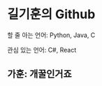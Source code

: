 # 길기훈의 Github

할 줄 아는 언어: Python, Java, C   
   
관심 있는 언어: C#, React   

## 가훈: 개꿀인거죠
<!--

# 으아\~ 들이대\~으아\~ 들이대\~으아\~ 들이대\~으아\~ 들이대\~으아\~ 들이대\~으아\~ 들이대\~으아\~ 들이대\~으아\~ 들이대\~으아\~ 들이대\~으아\~ 들이대\~으아\~ 들이대\~으아\~ 들이대\~으아\~ 들이대\~으아\~ 들이대\~으아\~ 들이대\~으아\~ 들이대\~으아\~ 들이대\~으아\~ 들이대\~으아\~ 들이대\~으아\~ 들이대\~으아\~ 들이대\~으아\~ 들이대\~으아\~ 들이대\~으아\~ 들이대\~으아\~ 들이대\~으아\~ 들이대\~으아\~ 들이대\~으아\~ 들이대\~으아\~ 들이대\~으아\~ 들이대\~으아\~ 들이대\~으아\~ 들이대\~으아\~ 들이대\~으아\~ 들이대\~으아\~ 들이대\~으아\~ 들이대\~으아\~ 들이대\~으아\~ 들이대\~으아\~ 들이대\~으아\~ 들이대\~으아\~ 들이대\~으아\~ 들이대\~으아\~ 들이대\~으아\~ 들이대\~으아\~ 들이대\~으아\~ 들이대\~으아\~ 들이대\~으아\~ 들이대\~으아\~ 들이대\~으아\~ 들이대\~으아\~ 들이대\~으아\~ 들이대\~으아\~ 들이대\~으아\~ 들이대\~으아\~ 들이대\~으아\~ 들이대\~으아\~ 들이대\~으아\~ 들이대\~으아\~ 들이대\~으아\~ 들이대\~으아\~ 들이대\~으아\~ 들이대\~으아\~ 들이대\~으아\~ 들이대\~으아\~ 들이대\~으아\~ 들이대\~으아\~ 들이대\~으아\~ 들이대\~으아\~ 들이대\~으아\~ 들이대\~으아\~ 들이대\~으아\~ 들이대\~으아\~ 들이대\~으아\~ 들이대\~으아\~ 들이대\~으아\~ 들이대\~으아\~ 들이대\~으아\~ 들이대\~으아\~ 들이대\~으아\~ 들이대\~으아\~ 들이대\~으아\~ 들이대\~으아\~ 들이대\~으아\~ 들이대\~으아\~ 들이대\~으아\~ 들이대\~으아\~ 들이대\~으아\~ 들이대\~으아\~ 들이대\~으아\~ 들이대\~으아\~ 들이대\~으아\~ 들이대\~으아\~ 들이대\~으아\~ 들이대\~으아\~ 들이대\~으아\~ 들이대\~으아\~ 들이대\~으아\~ 들이대\~으아\~ 들이대\~으아\~ 들이대\~으아\~ 들이대\~으아\~ 들이대\~으아\~ 들이대\~으아\~ 들이대\~으아\~ 들이대\~으아\~ 들이대\~으아\~ 들이대\~으아\~ 들이대\~으아\~ 들이대\~으아\~ 들이대\~으아\~ 들이대\~으아\~ 들이대\~으아\~ 들이대\~으아\~ 들이대\~으아\~ 들이대\~으아\~ 들이대\~으아\~ 들이대\~으아\~ 들이대\~으아\~ 들이대\~으아\~ 들이대\~으아\~ 들이대\~으아\~ 들이대\~으아\~ 들이대\~으아\~ 들이대\~으아\~ 들이대\~으아\~ 들이대\~으아\~ 들이대\~으아\~ 들이대\~으아\~ 들이대\~으아\~ 들이대\~으아\~ 들이대\~으아\~ 들이대\~으아\~ 들이대\~으아\~ 들이대\~으아\~ 들이대\~으아\~ 들이대\~으아\~ 들이대\~으아\~ 들이대\~으아\~ 들이대\~으아\~ 들이대\~으아\~ 들이대\~으아\~ 들이대\~으아\~ 들이대\~으아\~ 들이대\~으아\~ 들이대\~으아\~ 들이대\~으아\~ 들이대\~으아\~ 들이대\~으아\~ 들이대\~으아\~ 들이대\~으아\~ 들이대\~으아\~ 들이대\~으아\~ 들이대\~으아\~ 들이대\~으아\~ 들이대\~으아\~ 들이대\~으아\~ 들이대\~으아\~ 들이대\~으아\~ 들이대\~으아\~ 들이대\~으아\~ 들이대\~으아\~ 들이대\~으아\~ 들이대\~으아\~ 들이대\~으아\~ 들이대\~으아\~ 들이대\~으아\~ 들이대\~으아\~ 들이대\~으아\~ 들이대\~으아\~ 들이대\~으아\~ 들이대\~으아\~ 들이대\~으아\~ 들이대\~으아\~ 들이대\~으아\~ 들이대\~으아\~ 들이대\~으아\~ 들이대\~으아\~ 들이대\~으아\~ 들이대\~으아\~ 들이대\~으아\~ 들이대\~으아\~ 들이대\~으아\~ 들이대\~으아\~ 들이대\~으아\~ 들이대\~으아\~ 들이대\~으아\~ 들이대\~으아\~ 들이대\~으아\~ 들이대\~으아\~ 들이대\~으아\~ 들이대\~으아\~ 들이대\~으아\~ 들이대\~으아\~ 들이대\~으아\~ 들이대\~으아\~ 들이대\~으아\~ 들이대\~으아\~ 들이대\~으아\~ 들이대\~으아\~ 들이대\~으아\~ 들이대\~으아\~ 들이대\~으아\~ 들이대\~으아\~ 들이대\~으아\~ 들이대\~으아\~ 들이대\~으아\~ 들이대\~으아\~ 들이대\~으아\~ 들이대\~으아\~ 들이대\~으아\~ 들이대\~으아\~ 들이대\~으아\~ 들이대\~으아\~ 들이대\~으아\~ 들이대\~으아\~ 들이대\~으아\~ 들이대\~으아\~ 들이대\~으아\~ 들이대\~으아\~ 들이대\~으아\~ 들이대\~으아\~ 들이대\~으아\~ 들이대\~으아\~ 들이대\~으아\~ 들이대\~으아\~ 들이대\~으아\~ 들이대\~으아\~ 들이대\~으아\~ 들이대\~으아\~ 들이대\~으아\~ 들이대\~으아\~ 들이대\~으아\~ 들이대\~으아\~ 들이대\~으아\~ 들이대\~으아\~ 들이대\~으아\~ 들이대\~으아\~ 들이대\~으아\~ 들이대\~으아\~ 들이대\~으아\~ 들이대\~으아\~ 들이대\~으아\~ 들이대\~으아\~ 들이대\~으아\~ 들이대\~으아\~ 들이대\~으아\~ 들이대\~으아\~ 들이대\~으아\~ 들이대\~으아\~ 들이대\~으아\~ 들이대\~으아\~ 들이대\~으아\~ 들이대\~으아\~ 들이대\~으아\~ 들이대\~으아\~ 들이대\~으아\~ 들이대\~으아\~ 들이대\~으아\~ 들이대\~으아\~ 들이대\~으아\~ 들이대\~으아\~ 들이대\~으아\~ 들이대\~으아\~ 들이대\~으아\~ 들이대\~으아\~ 들이대\~으아\~ 들이대\~으아\~ 들이대\~으아\~ 들이대\~으아\~ 들이대\~으아\~ 들이대\~으아\~ 들이대\~으아\~ 들이대\~으아\~ 들이대\~으아\~ 들이대\~으아\~ 들이대\~으아\~ 들이대\~으아\~ 들이대\~으아\~ 들이대\~으아\~ 들이대\~으아\~ 들이대\~으아\~ 들이대\~으아\~ 들이대\~으아\~ 들이대\~으아\~ 들이대\~으아\~ 들이대\~으아\~ 들이대\~으아\~ 들이대\~으아\~ 들이대\~으아\~ 들이대\~으아\~ 들이대\~으아\~ 들이대\~으아\~ 들이대\~으아\~ 들이대\~으아\~ 들이대\~으아\~ 들이대\~으아\~ 들이대\~으아\~ 들이대\~으아\~ 들이대\~으아\~ 들이대\~으아\~ 들이대\~으아\~ 들이대\~으아\~ 들이대\~으아\~ 들이대\~으아\~ 들이대\~으아\~ 들이대\~으아\~ 들이대\~으아\~ 들이대\~으아\~ 들이대\~으아\~ 들이대\~으아\~ 들이대\~으아\~ 들이대\~으아\~ 들이대\~으아\~ 들이대\~으아\~ 들이대\~으아\~ 들이대\~으아\~ 들이대\~으아\~ 들이대\~으아\~ 들이대\~으아\~ 들이대\~으아\~ 들이대\~으아\~ 들이대\~으아\~ 들이대\~으아\~ 들이대\~으아\~ 들이대\~으아\~ 들이대\~으아\~ 들이대\~으아\~ 들이대\~으아\~ 들이대\~으아\~ 들이대\~으아\~ 들이대\~으아\~ 들이대\~으아\~ 들이대\~으아\~ 들이대\~으아\~ 들이대\~으아\~ 들이대\~으아\~ 들이대\~으아\~ 들이대\~으아\~ 들이대\~으아\~ 들이대\~으아\~ 들이대\~으아\~ 들이대\~으아\~ 들이대\~으아\~ 들이대\~으아\~ 들이대\~으아\~ 들이대\~으아\~ 들이대\~으아\~ 들이대\~으아\~ 들이대\~으아\~ 들이대\~으아\~ 들이대\~으아\~ 들이대\~으아\~ 들이대\~으아\~ 들이대\~으아\~ 들이대\~으아\~ 들이대\~으아\~ 들이대\~으아\~ 들이대\~으아\~ 들이대\~으아\~ 들이대\~으아\~ 들이대\~으아\~ 들이대\~으아\~ 들이대\~으아\~ 들이대\~으아\~ 들이대\~으아\~ 들이대\~으아\~ 들이대\~으아\~ 들이대\~으아\~ 들이대\~으아\~ 들이대\~으아\~ 들이대\~으아\~ 들이대\~으아\~ 들이대\~으아\~ 들이대\~으아\~ 들이대\~으아\~ 들이대\~으아\~ 들이대\~으아\~ 들이대\~으아\~ 들이대\~으아\~ 들이대\~으아\~ 들이대\~으아\~ 들이대\~으아\~ 들이대\~으아\~ 들이대\~으아\~ 들이대\~으아\~ 들이대\~으아\~ 들이대\~으아\~ 들이대\~으아\~ 들이대\~으아\~ 들이대\~으아\~ 들이대\~으아\~ 들이대\~으아\~ 들이대\~으아\~ 들이대\~으아\~ 들이대\~으아\~ 들이대\~으아\~ 들이대\~으아\~ 들이대\~으아\~ 들이대\~으아\~ 들이대\~으아\~ 들이대\~으아\~ 들이대\~으아\~ 들이대\~으아\~ 들이대\~으아\~ 들이대\~으아\~ 들이대\~으아\~ 들이대\~으아\~ 들이대\~으아\~ 들이대\~으아\~ 들이대\~으아\~ 들이대\~으아\~ 들이대\~으아\~ 들이대\~으아\~ 들이대\~으아\~ 들이대\~으아\~ 들이대\~으아\~ 들이대\~으아\~ 들이대\~으아\~ 들이대\~으아\~ 들이대\~으아\~ 들이대\~으아\~ 들이대\~으아\~ 들이대\~으아\~ 들이대\~으아\~ 들이대\~으아\~ 들이대\~으아\~ 들이대\~으아\~ 들이대\~으아\~ 들이대\~으아\~ 들이대\~으아\~ 들이대\~으아\~ 들이대\~으아\~ 들이대\~으아\~ 들이대\~으아\~ 들이대\~으아\~ 들이대\~으아\~ 들이대\~으아\~ 들이대\~으아\~ 들이대\~으아\~ 들이대\~으아\~ 들이대\~으아\~ 들이대\~으아\~ 들이대\~으아\~ 들이대\~으아\~ 들이대\~으아\~ 들이대\~으아\~ 들이대\~으아\~ 들이대\~으아\~ 들이대\~으아\~ 들이대\~으아\~ 들이대\~으아\~ 들이대\~으아\~ 들이대\~으아\~ 들이대\~으아\~ 들이대\~으아\~ 들이대\~으아\~ 들이대\~으아\~ 들이대\~으아\~ 들이대\~으아\~ 들이대\~으아\~ 들이대\~으아\~ 들이대\~으아\~ 들이대\~으아\~ 들이대\~으아\~ 들이대\~으아\~ 들이대\~으아\~ 들이대\~으아\~ 들이대\~으아\~ 들이대\~으아\~ 들이대\~으아\~ 들이대\~으아\~ 들이대\~으아\~ 들이대\~으아\~ 들이대\~으아\~ 들이대\~으아\~ 들이대\~으아\~ 들이대\~으아\~ 들이대\~으아\~ 들이대\~으아\~ 들이대\~으아\~ 들이대\~으아\~ 들이대\~으아\~ 들이대\~으아\~ 들이대\~으아\~ 들이대\~으아\~ 들이대\~으아\~ 들이대\~으아\~ 들이대\~으아\~ 들이대\~으아\~ 들이대\~으아\~ 들이대\~으아\~ 들이대\~으아\~ 들이대\~으아\~ 들이대\~으아\~ 들이대\~으아\~ 들이대\~으아\~ 들이대\~으아\~ 들이대\~으아\~ 들이대\~으아\~ 들이대\~으아\~ 들이대\~으아\~ 들이대\~으아\~ 들이대\~으아\~ 들이대\~으아\~ 들이대\~으아\~ 들이대\~으아\~ 들이대\~으아\~ 들이대\~으아\~ 들이대\~으아\~ 들이대\~으아\~ 들이대\~으아\~ 들이대\~으아\~ 들이대\~으아\~ 들이대\~으아\~ 들이대\~으아\~ 들이대\~으아\~ 들이대\~으아\~ 들이대\~으아\~ 들이대\~으아\~ 들이대\~으아\~ 들이대\~으아\~ 들이대\~으아\~ 들이대\~으아\~ 들이대\~으아\~ 들이대\~으아\~ 들이대\~으아\~ 들이대\~으아\~ 들이대\~으아\~ 들이대\~으아\~ 들이대\~으아\~ 들이대\~으아\~ 들이대\~으아\~ 들이대\~으아\~ 들이대\~으아\~ 들이대\~으아\~ 들이대\~으아\~ 들이대\~으아\~ 들이대\~으아\~ 들이대\~으아\~ 들이대\~으아\~ 들이대\~으아\~ 들이대\~으아\~ 들이대\~으아\~ 들이대\~으아\~ 들이대\~으아\~ 들이대\~으아\~ 들이대\~으아\~ 들이대\~으아\~ 들이대\~으아\~ 들이대\~으아\~ 들이대\~으아\~ 들이대\~으아\~ 들이대\~으아\~ 들이대\~으아\~ 들이대\~으아\~ 들이대\~으아\~ 들이대\~으아\~ 들이대\~으아\~ 들이대\~으아\~ 들이대\~으아\~ 들이대\~으아\~ 들이대\~으아\~ 들이대\~으아\~ 들이대\~으아\~ 들이대\~으아\~ 들이대\~으아\~ 들이대\~으아\~ 들이대\~으아\~ 들이대\~으아\~ 들이대\~으아\~ 들이대\~으아\~ 들이대\~으아\~ 들이대\~으아\~ 들이대\~으아\~ 들이대\~으아\~ 들이대\~으아\~ 들이대\~으아\~ 들이대\~으아\~ 들이대\~으아\~ 들이대\~으아\~ 들이대\~으아\~ 들이대\~으아\~ 들이대\~으아\~ 들이대\~으아\~ 들이대\~으아\~ 들이대\~으아\~ 들이대\~으아\~ 들이대\~으아\~ 들이대\~으아\~ 들이대\~으아\~ 들이대\~으아\~ 들이대\~으아\~ 들이대\~으아\~ 들이대\~으아\~ 들이대\~으아\~ 들이대\~으아\~ 들이대\~으아\~ 들이대\~으아\~ 들이대\~으아\~ 들이대\~으아\~ 들이대\~으아\~ 들이대\~으아\~ 들이대\~으아\~ 들이대\~으아\~ 들이대\~으아\~ 들이대\~으아\~ 들이대\~으아\~ 들이대\~으아\~ 들이대\~으아\~ 들이대\~으아\~ 들이대\~으아\~ 들이대\~으아\~ 들이대\~으아\~ 들이대\~으아\~ 들이대\~으아\~ 들이대\~으아\~ 들이대\~으아\~ 들이대\~으아\~ 들이대\~으아\~ 들이대\~으아\~ 들이대\~으아\~ 들이대\~으아\~ 들이대\~으아\~ 들이대\~으아\~ 들이대\~으아\~ 들이대\~으아\~ 들이대\~으아\~ 들이대\~으아\~ 들이대\~으아\~ 들이대\~으아\~ 들이대\~으아\~ 들이대\~으아\~ 들이대\~으아\~ 들이대\~으아\~ 들이대\~으아\~ 들이대\~으아\~ 들이대\~으아\~ 들이대\~으아\~ 들이대\~으아\~ 들이대\~으아\~ 들이대\~으아\~ 들이대\~으아\~ 들이대\~으아\~ 들이대\~으아\~ 들이대\~으아\~ 들이대\~으아\~ 들이대\~으아\~ 들이대\~으아\~ 들이대\~으아\~ 들이대\~으아\~ 들이대\~으아\~ 들이대\~으아\~ 들이대\~으아\~ 들이대\~으아\~ 들이대\~으아\~ 들이대\~으아\~ 들이대\~으아\~ 들이대\~으아\~ 들이대\~으아\~ 들이대\~으아\~ 들이대\~으아\~ 들이대\~으아\~ 들이대\~으아\~ 들이대\~으아\~ 들이대\~으아\~ 들이대\~으아\~ 들이대\~으아\~ 들이대\~으아\~ 들이대\~으아\~ 들이대\~으아\~ 들이대\~으아\~ 들이대\~으아\~ 들이대\~으아\~ 들이대\~으아\~ 들이대\~으아\~ 들이대\~으아\~ 들이대\~으아\~ 들이대\~으아\~ 들이대\~으아\~ 들이대\~으아\~ 들이대\~으아\~ 들이대\~으아\~ 들이대\~으아\~ 들이대\~으아\~ 들이대\~으아\~ 들이대\~으아\~ 들이대\~으아\~ 들이대\~으아\~ 들이대\~으아\~ 들이대\~으아\~ 들이대\~으아\~ 들이대\~으아\~ 들이대\~으아\~ 들이대\~으아\~ 들이대\~으아\~ 들이대\~으아\~ 들이대\~으아\~ 들이대\~으아\~ 들이대\~으아\~ 들이대\~으아\~ 들이대\~으아\~ 들이대\~으아\~ 들이대\~으아\~ 들이대\~으아\~ 들이대\~으아\~ 들이대\~으아\~ 들이대\~으아\~ 들이대\~으아\~ 들이대\~으아\~ 들이대\~으아\~ 들이대\~으아\~ 들이대\~으아\~ 들이대\~으아\~ 들이대\~으아\~ 들이대\~으아\~ 들이대\~으아\~ 들이대\~으아\~ 들이대\~으아\~ 들이대\~으아\~ 들이대\~으아\~ 들이대\~으아\~ 들이대\~으아\~ 들이대\~으아\~ 들이대\~으아\~ 들이대\~으아\~ 들이대\~으아\~ 들이대\~으아\~ 들이대\~으아\~ 들이대\~으아\~ 들이대\~으아\~ 들이대\~으아\~ 들이대\~으아\~ 들이대\~으아\~ 들이대\~으아\~ 들이대\~으아\~ 들이대\~으아\~ 들이대\~으아\~ 들이대\~으아\~ 들이대\~으아\~ 들이대\~으아\~ 들이대\~으아\~ 들이대\~으아\~ 들이대\~으아\~ 들이대\~으아\~ 들이대\~으아\~ 들이대\~으아\~ 들이대\~으아\~ 들이대\~으아\~ 들이대\~으아\~ 들이대\~으아\~ 들이대\~으아\~ 들이대\~으아\~ 들이대\~으아\~ 들이대\~으아\~ 들이대\~으아\~ 들이대\~으아\~ 들이대\~으아\~ 들이대\~으아\~ 들이대\~으아\~ 들이대\~으아\~ 들이대\~으아\~ 들이대\~으아\~ 들이대\~으아\~ 들이대\~으아\~ 들이대\~으아\~ 들이대\~으아\~ 들이대\~으아\~ 들이대\~으아\~ 들이대\~으아\~ 들이대\~으아\~ 들이대\~으아\~ 들이대\~으아\~ 들이대\~으아\~ 들이대\~으아\~ 들이대\~으아\~ 들이대\~으아\~ 들이대\~으아\~ 들이대\~으아\~ 들이대\~으아\~ 들이대\~으아\~ 들이대\~으아\~ 들이대\~으아\~ 들이대\~으아\~ 들이대\~으아\~ 들이대\~으아\~ 들이대\~으아\~ 들이대\~으아\~ 들이대\~으아\~ 들이대\~으아\~ 들이대\~으아\~ 들이대\~으아\~ 들이대\~으아\~ 들이대\~으아\~ 들이대\~으아\~ 들이대\~으아\~ 들이대\~으아\~ 들이대\~으아\~ 들이대\~으아\~ 들이대\~으아\~ 들이대\~으아\~ 들이대\~으아\~ 들이대\~으아\~ 들이대\~으아\~ 들이대\~으아\~ 들이대\~으아\~ 들이대\~으아\~ 들이대\~으아\~ 들이대\~으아\~ 들이대\~으아\~ 들이대\~으아\~ 들이대\~으아\~ 들이대\~으아\~ 들이대\~으아\~ 들이대\~으아\~ 들이대\~으아\~ 들이대\~으아\~ 들이대\~으아\~ 들이대\~으아\~ 들이대\~으아\~ 들이대\~으아\~ 들이대\~으아\~ 들이대\~으아\~ 들이대\~으아\~ 들이대\~으아\~ 들이대\~으아\~ 들이대\~으아\~ 들이대\~으아\~ 들이대\~으아\~ 들이대\~으아\~ 들이대\~으아\~ 들이대\~으아\~ 들이대\~으아\~ 들이대\~으아\~ 들이대\~으아\~ 들이대\~으아\~ 들이대\~으아\~ 들이대\~으아\~ 들이대\~으아\~ 들이대\~으아\~ 들이대\~으아\~ 들이대\~으아\~ 들이대\~으아\~ 들이대\~으아\~ 들이대\~으아\~ 들이대\~으아\~ 들이대\~으아\~ 들이대\~으아\~ 들이대\~으아\~ 들이대\~으아\~ 들이대\~으아\~ 들이대\~으아\~ 들이대\~으아\~ 들이대\~으아\~ 들이대\~으아\~ 들이대\~으아\~ 들이대\~으아\~ 들이대\~으아\~ 들이대\~으아\~ 들이대\~으아\~ 들이대\~으아\~ 들이대\~으아\~ 들이대\~으아\~ 들이대\~으아\~ 들이대\~으아\~ 들이대\~으아\~ 들이대\~으아\~ 들이대\~으아\~ 들이대\~으아\~ 들이대\~으아\~ 들이대\~으아\~ 들이대\~으아\~ 들이대\~으아\~ 들이대\~으아\~ 들이대\~으아\~ 들이대\~으아\~ 들이대\~으아\~ 들이대\~으아\~ 들이대\~으아\~ 들이대\~으아\~ 들이대\~으아\~ 들이대\~으아\~ 들이대\~으아\~ 들이대\~으아\~ 들이대\~으아\~ 들이대\~으아\~ 들이대\~으아\~ 들이대\~으아\~ 들이대\~으아\~ 들이대\~으아\~ 들이대\~으아\~ 들이대\~으아\~ 들이대\~으아\~ 들이대\~으아\~ 들이대\~으아\~ 들이대\~으아\~ 들이대\~으아\~ 들이대\~으아\~ 들이대\~으아\~ 들이대\~으아\~ 들이대\~으아\~ 들이대\~으아\~ 들이대\~으아\~ 들이대\~으아\~ 들이대\~으아\~ 들이대\~으아\~ 들이대\~으아\~ 들이대\~으아\~ 들이대\~으아\~ 들이대\~으아\~ 들이대\~으아\~ 들이대\~으아\~ 들이대\~으아\~ 들이대\~으아\~ 들이대\~으아\~ 들이대\~으아\~ 들이대\~으아\~ 들이대\~으아\~ 들이대\~으아\~ 들이대\~으아\~ 들이대\~으아\~ 들이대\~으아\~ 들이대\~으아\~ 들이대\~으아\~ 들이대\~으아\~ 들이대\~으아\~ 들이대\~으아\~ 들이대\~으아\~ 들이대\~으아\~ 들이대\~으아\~ 들이대\~으아\~ 들이대\~으아\~ 들이대\~으아\~ 들이대\~으아\~ 들이대\~으아\~ 들이대\~으아\~ 들이대\~으아\~ 들이대\~으아\~ 들이대\~으아\~ 들이대\~으아\~ 들이대\~으아\~ 들이대\~으아\~ 들이대\~으아\~ 들이대\~으아\~ 들이대\~으아\~ 들이대\~으아\~ 들이대\~으아\~ 들이대\~으아\~ 들이대\~으아\~ 들이대\~으아\~ 들이대\~으아\~ 들이대\~으아\~ 들이대\~으아\~ 들이대\~으아\~ 들이대\~으아\~ 들이대\~으아\~ 들이대\~으아\~ 들이대\~으아\~ 들이대\~으아\~ 들이대\~으아\~ 들이대\~으아\~ 들이대\~으아\~ 들이대\~으아\~ 들이대\~으아\~ 들이대\~으아\~ 들이대\~으아\~ 들이대\~으아\~ 들이대\~으아\~ 들이대\~으아\~ 들이대\~으아\~ 들이대\~으아\~ 들이대\~으아\~ 들이대\~으아\~ 들이대\~으아\~ 들이대\~으아\~ 들이대\~으아\~ 들이대\~으아\~ 들이대\~으아\~ 들이대\~으아\~ 들이대\~으아\~ 들이대\~으아\~ 들이대\~으아\~ 들이대\~으아\~ 들이대\~으아\~ 들이대\~으아\~ 들이대\~으아\~ 들이대\~으아\~ 들이대\~으아\~ 들이대\~으아\~ 들이대\~으아\~ 들이대\~으아\~ 들이대\~으아\~ 들이대\~으아\~ 들이대\~으아\~ 들이대\~으아\~ 들이대\~으아\~ 들이대\~으아\~ 들이대\~으아\~ 들이대\~으아\~ 들이대\~으아\~ 들이대\~으아\~ 들이대\~으아\~ 들이대\~으아\~ 들이대\~으아\~ 들이대\~으아\~ 들이대\~으아\~ 들이대\~으아\~ 들이대\~으아\~ 들이대\~으아\~ 들이대\~으아\~ 들이대\~으아\~ 들이대\~으아\~ 들이대\~으아\~ 들이대\~으아\~ 들이대\~으아\~ 들이대\~으아\~ 들이대\~으아\~ 들이대\~으아\~ 들이대\~으아\~ 들이대\~으아\~ 들이대\~으아\~ 들이대\~으아\~ 들이대\~으아\~ 들이대\~으아\~ 들이대\~으아\~ 들이대\~으아\~ 들이대\~으아\~ 들이대\~으아\~ 들이대\~으아\~ 들이대\~으아\~ 들이대\~으아\~ 들이대\~으아\~ 들이대\~으아\~ 들이대\~으아\~ 들이대\~으아\~ 들이대\~으아\~ 들이대\~으아\~ 들이대\~으아\~ 들이대\~으아\~ 들이대\~으아\~ 들이대\~으아\~ 들이대\~으아\~ 들이대\~으아\~ 들이대\~으아\~ 들이대\~으아\~ 들이대\~으아\~ 들이대\~으아\~ 들이대\~으아\~ 들이대\~으아\~ 들이대\~으아\~ 들이대\~으아\~ 들이대\~으아\~ 들이대\~으아\~ 들이대\~으아\~ 들이대\~으아\~ 들이대\~으아\~ 들이대\~으아\~ 들이대\~으아\~ 들이대\~으아\~ 들이대\~으아\~ 들이대\~으아\~ 들이대\~으아\~ 들이대\~으아\~ 들이대\~으아\~ 들이대\~으아\~ 들이대\~으아\~ 들이대\~으아\~ 들이대\~으아\~ 들이대\~으아\~ 들이대\~으아\~ 들이대\~으아\~ 들이대\~으아\~ 들이대\~으아\~ 들이대\~으아\~ 들이대\~으아\~ 들이대\~으아\~ 들이대\~으아\~ 들이대\~으아\~ 들이대\~으아\~ 들이대\~으아\~ 들이대\~으아\~ 들이대\~으아\~ 들이대\~으아\~ 들이대\~으아\~ 들이대\~으아\~ 들이대\~으아\~ 들이대\~으아\~ 들이대\~으아\~ 들이대\~으아\~ 들이대\~으아\~ 들이대\~으아\~ 들이대\~으아\~ 들이대\~으아\~ 들이대\~으아\~ 들이대\~으아\~ 들이대\~으아\~ 들이대\~으아\~ 들이대\~으아\~ 들이대\~으아\~ 들이대\~으아\~ 들이대\~으아\~ 들이대\~으아\~ 들이대\~으아\~ 들이대\~으아\~ 들이대\~으아\~ 들이대\~으아\~ 들이대\~으아\~ 들이대\~으아\~ 들이대\~으아\~ 들이대\~으아\~ 들이대\~으아\~ 들이대\~으아\~ 들이대\~으아\~ 들이대\~으아\~ 들이대\~으아\~ 들이대\~으아\~ 들이대\~으아\~ 들이대\~으아\~ 들이대\~으아\~ 들이대\~으아\~ 들이대\~으아\~ 들이대\~으아\~ 들이대\~으아\~ 들이대\~으아\~ 들이대\~으아\~ 들이대\~으아\~ 들이대\~으아\~ 들이대\~으아\~ 들이대\~으아\~ 들이대\~으아\~ 들이대\~으아\~ 들이대\~으아\~ 들이대\~으아\~ 들이대\~으아\~ 들이대\~으아\~ 들이대\~으아\~ 들이대\~으아\~ 들이대\~으아\~ 들이대\~으아\~ 들이대\~으아\~ 들이대\~으아\~ 들이대\~으아\~ 들이대\~으아\~ 들이대\~으아\~ 들이대\~으아\~ 들이대\~으아\~ 들이대\~으아\~ 들이대\~으아\~ 들이대\~으아\~ 들이대\~으아\~ 들이대\~으아\~ 들이대\~으아\~ 들이대\~으아\~ 들이대\~으아\~ 들이대\~으아\~ 들이대\~으아\~ 들이대\~으아\~ 들이대\~으아\~ 들이대\~으아\~ 들이대\~으아\~ 들이대\~으아\~ 들이대\~으아\~ 들이대\~으아\~ 들이대\~으아\~ 들이대\~으아\~ 들이대\~으아\~ 들이대\~으아\~ 들이대\~으아\~ 들이대\~으아\~ 들이대\~으아\~ 들이대\~으아\~ 들이대\~으아\~ 들이대\~으아\~ 들이대\~으아\~ 들이대\~으아\~ 들이대\~으아\~ 들이대\~으아\~ 들이대\~으아\~ 들이대\~으아\~ 들이대\~으아\~ 들이대\~으아\~ 들이대\~으아\~ 들이대\~으아\~ 들이대\~으아\~ 들이대\~으아\~ 들이대\~으아\~ 들이대\~으아\~ 들이대\~으아\~ 들이대\~으아\~ 들이대\~으아\~ 들이대\~으아\~ 들이대\~으아\~ 들이대\~으아\~ 들이대\~으아\~ 들이대\~으아\~ 들이대\~으아\~ 들이대\~으아\~ 들이대\~으아\~ 들이대\~으아\~ 들이대\~으아\~ 들이대\~으아\~ 들이대\~으아\~ 들이대\~으아\~ 들이대\~으아\~ 들이대\~으아\~ 들이대\~으아\~ 들이대\~으아\~ 들이대\~으아\~ 들이대\~으아\~ 들이대\~으아\~ 들이대\~으아\~ 들이대\~으아\~ 들이대\~으아\~ 들이대\~으아\~ 들이대\~으아\~ 들이대\~으아\~ 들이대\~으아\~ 들이대\~으아\~ 들이대\~으아\~ 들이대\~으아\~ 들이대\~으아\~ 들이대\~으아\~ 들이대\~으아\~ 들이대\~으아\~ 들이대\~으아\~ 들이대\~으아\~ 들이대\~으아\~ 들이대\~으아\~ 들이대\~으아\~ 들이대\~으아\~ 들이대\~으아\~ 들이대\~으아\~ 들이대\~으아\~ 들이대\~으아\~ 들이대\~으아\~ 들이대\~으아\~ 들이대\~으아\~ 들이대\~으아\~ 들이대\~으아\~ 들이대\~으아\~ 들이대\~으아\~ 들이대\~으아\~ 들이대\~으아\~ 들이대\~으아\~ 들이대\~으아\~ 들이대\~으아\~ 들이대\~으아\~ 들이대\~으아\~ 들이대\~으아\~ 들이대\~으아\~ 들이대\~으아\~ 들이대\~으아\~ 들이대\~으아\~ 들이대\~으아\~ 들이대\~으아\~ 들이대\~으아\~ 들이대\~으아\~ 들이대\~으아\~ 들이대\~으아\~ 들이대\~으아\~ 들이대\~으아\~ 들이대\~으아\~ 들이대\~으아\~ 들이대\~으아\~ 들이대\~으아\~ 들이대\~으아\~ 들이대\~으아\~ 들이대\~으아\~ 들이대\~으아\~ 들이대\~으아\~ 들이대\~으아\~ 들이대\~으아\~ 들이대\~으아\~ 들이대\~으아\~ 들이대\~으아\~ 들이대\~으아\~ 들이대\~으아\~ 들이대\~으아\~ 들이대\~으아\~ 들이대\~으아\~ 들이대\~으아\~ 들이대\~으아\~ 들이대\~으아\~ 들이대\~으아\~ 들이대\~으아\~ 들이대\~으아\~ 들이대\~으아\~ 들이대\~으아\~ 들이대\~으아\~ 들이대\~으아\~ 들이대\~으아\~ 들이대\~으아\~ 들이대\~으아\~ 들이대\~으아\~ 들이대\~으아\~ 들이대\~으아\~ 들이대\~으아\~ 들이대\~으아\~ 들이대\~으아\~ 들이대\~으아\~ 들이대\~으아\~ 들이대\~으아\~ 들이대\~으아\~ 들이대\~으아\~ 들이대\~으아\~ 들이대\~으아\~ 들이대\~으아\~ 들이대\~으아\~ 들이대\~으아\~ 들이대\~으아\~ 들이대\~으아\~ 들이대\~으아\~ 들이대\~으아\~ 들이대\~으아\~ 들이대\~으아\~ 들이대\~으아\~ 들이대\~으아\~ 들이대\~으아\~ 들이대\~으아\~ 들이대\~으아\~ 들이대\~으아\~ 들이대\~으아\~ 들이대\~으아\~ 들이대\~으아\~ 들이대\~으아\~ 들이대\~으아\~ 들이대\~으아\~ 들이대\~으아\~ 들이대\~으아\~ 들이대\~으아\~ 들이대\~으아\~ 들이대\~으아\~ 들이대\~으아\~ 들이대\~으아\~ 들이대\~으아\~ 들이대\~으아\~ 들이대\~으아\~ 들이대\~으아\~ 들이대\~으아\~ 들이대\~으아\~ 들이대\~으아\~ 들이대\~으아\~ 들이대\~으아\~ 들이대\~으아\~ 들이대\~으아\~ 들이대\~으아\~ 들이대\~으아\~ 들이대\~으아\~ 들이대\~으아\~ 들이대\~으아\~ 들이대\~으아\~ 들이대\~으아\~ 들이대\~으아\~ 들이대\~으아\~ 들이대\~으아\~ 들이대\~으아\~ 들이대\~으아\~ 들이대\~으아\~ 들이대\~으아\~ 들이대\~으아\~ 들이대\~으아\~ 들이대\~으아\~ 들이대\~으아\~ 들이대\~으아\~ 들이대\~으아\~ 들이대\~으아\~ 들이대\~으아\~ 들이대\~으아\~ 들이대\~으아\~ 들이대\~으아\~ 들이대\~으아\~ 들이대\~으아\~ 들이대\~으아\~ 들이대\~으아\~ 들이대\~으아\~ 들이대\~으아\~ 들이대\~으아\~ 들이대\~으아\~ 들이대\~으아\~ 들이대\~으아\~ 들이대\~으아\~ 들이대\~으아\~ 들이대\~으아\~ 들이대\~으아\~ 들이대\~으아\~ 들이대\~으아\~ 들이대\~으아\~ 들이대\~으아\~ 들이대\~으아\~ 들이대\~으아\~ 들이대\~으아\~ 들이대\~으아\~ 들이대\~으아\~ 들이대\~으아\~ 들이대\~으아\~ 들이대\~으아\~ 들이대\~으아\~ 들이대\~으아\~ 들이대\~으아\~ 들이대\~으아\~ 들이대\~으아\~ 들이대\~으아\~ 들이대\~으아\~ 들이대\~으아\~ 들이대\~으아\~ 들이대\~으아\~ 들이대\~으아\~ 들이대\~으아\~ 들이대\~으아\~ 들이대\~으아\~ 들이대\~으아\~ 들이대\~으아\~ 들이대\~으아\~ 들이대\~으아\~ 들이대\~으아\~ 들이대\~으아\~ 들이대\~으아\~ 들이대\~으아\~ 들이대\~으아\~ 들이대\~으아\~ 들이대\~으아\~ 들이대\~으아\~ 들이대\~으아\~ 들이대\~으아\~ 들이대\~으아\~ 들이대\~으아\~ 들이대\~으아\~ 들이대\~으아\~ 들이대\~으아\~ 들이대\~으아\~ 들이대\~으아\~ 들이대\~으아\~ 들이대\~으아\~ 들이대\~으아\~ 들이대\~으아\~ 들이대\~으아\~ 들이대\~으아\~ 들이대\~으아\~ 들이대\~으아\~ 들이대\~으아\~ 들이대\~으아\~ 들이대\~으아\~ 들이대\~으아\~ 들이대\~으아\~ 들이대\~으아\~ 들이대\~으아\~ 들이대\~으아\~ 들이대\~으아\~ 들이대\~으아\~ 들이대\~으아\~ 들이대\~으아\~ 들이대\~으아\~ 들이대\~으아\~ 들이대\~으아\~ 들이대\~으아\~ 들이대\~으아\~ 들이대\~으아\~ 들이대\~으아\~ 들이대\~으아\~ 들이대\~으아\~ 들이대\~으아\~ 들이대\~으아\~ 들이대\~으아\~ 들이대\~으아\~ 들이대\~으아\~ 들이대\~으아\~ 들이대\~으아\~ 들이대\~으아\~ 들이대\~으아\~ 들이대\~으아\~ 들이대\~으아\~ 들이대\~으아\~ 들이대\~으아\~ 들이대\~으아\~ 들이대\~으아\~ 들이대\~으아\~ 들이대\~으아\~ 들이대\~으아\~ 들이대\~으아\~ 들이대\~으아\~ 들이대\~으아\~ 들이대\~으아\~ 들이대\~으아\~ 들이대\~으아\~ 들이대\~으아\~ 들이대\~으아\~ 들이대\~으아\~ 들이대\~으아\~ 들이대\~으아\~ 들이대\~으아\~ 들이대\~으아\~ 들이대\~으아\~ 들이대\~으아\~ 들이대\~으아\~ 들이대\~으아\~ 들이대\~으아\~ 들이대\~으아\~ 들이대\~으아\~ 들이대\~으아\~ 들이대\~으아\~ 들이대\~으아\~ 들이대\~으아\~ 들이대\~으아\~ 들이대\~으아\~ 들이대\~으아\~ 들이대\~으아\~ 들이대\~으아\~ 들이대\~으아\~ 들이대\~으아\~ 들이대\~으아\~ 들이대\~으아\~ 들이대\~으아\~ 들이대\~으아\~ 들이대\~으아\~ 들이대\~으아\~ 들이대\~으아\~ 들이대\~으아\~ 들이대\~으아\~ 들이대\~으아\~ 들이대\~으아\~ 들이대\~으아\~ 들이대\~으아\~ 들이대\~으아\~ 들이대\~으아\~ 들이대\~으아\~ 들이대\~으아\~ 들이대\~으아\~ 들이대\~으아\~ 들이대\~으아\~ 들이대\~으아\~ 들이대\~으아\~ 들이대\~으아\~ 들이대\~으아\~ 들이대\~으아\~ 들이대\~으아\~ 들이대\~으아\~ 들이대\~으아\~ 들이대\~으아\~ 들이대\~으아\~ 들이대\~으아\~ 들이대\~으아\~ 들이대\~으아\~ 들이대\~으아\~ 들이대\~으아\~ 들이대\~으아\~ 들이대\~으아\~ 들이대\~으아\~ 들이대\~으아\~ 들이대\~으아\~ 들이대\~으아\~ 들이대\~으아\~ 들이대\~으아\~ 들이대\~으아\~ 들이대\~으아\~ 들이대\~으아\~ 들이대\~으아\~ 들이대\~으아\~ 들이대\~으아\~ 들이대\~으아\~ 들이대\~으아\~ 들이대\~으아\~ 들이대\~으아\~ 들이대\~으아\~ 들이대\~으아\~ 들이대\~으아\~ 들이대\~으아\~ 들이대\~으아\~ 들이대\~으아\~ 들이대\~으아\~ 들이대\~으아\~ 들이대\~으아\~ 들이대\~으아\~ 들이대\~으아\~ 들이대\~으아\~ 들이대\~으아\~ 들이대\~으아\~ 들이대\~으아\~ 들이대\~으아\~ 들이대\~으아\~ 들이대\~으아\~ 들이대\~으아\~ 들이대\~으아\~ 들이대\~으아\~ 들이대\~으아\~ 들이대\~으아\~ 들이대\~으아\~ 들이대\~으아\~ 들이대\~으아\~ 들이대\~으아\~ 들이대\~으아\~ 들이대\~으아\~ 들이대\~으아\~ 들이대\~으아\~ 들이대\~으아\~ 들이대\~으아\~ 들이대\~으아\~ 들이대\~으아\~ 들이대\~으아\~ 들이대\~으아\~ 들이대\~으아\~ 들이대\~으아\~ 들이대\~으아\~ 들이대\~으아\~ 들이대\~으아\~ 들이대\~으아\~ 들이대\~으아\~ 들이대\~으아\~ 들이대\~으아\~ 들이대\~으아\~ 들이대\~으아\~ 들이대\~으아\~ 들이대\~으아\~ 들이대\~으아\~ 들이대\~으아\~ 들이대\~으아\~ 들이대\~으아\~ 들이대\~으아\~ 들이대\~으아\~ 들이대\~으아\~ 들이대\~으아\~ 들이대\~으아\~ 들이대\~으아\~ 들이대\~으아\~ 들이대\~으아\~ 들이대\~으아\~ 들이대\~으아\~ 들이대\~으아\~ 들이대\~으아\~ 들이대\~으아\~ 들이대\~으아\~ 들이대\~으아\~ 들이대\~으아\~ 들이대\~으아\~ 들이대\~으아\~ 들이대\~으아\~ 들이대\~으아\~ 들이대\~으아\~ 들이대\~으아\~ 들이대\~으아\~ 들이대\~으아\~ 들이대\~으아\~ 들이대\~으아\~ 들이대\~으아\~ 들이대\~으아\~ 들이대\~으아\~ 들이대\~으아\~ 들이대\~으아\~ 들이대\~으아\~ 들이대\~으아\~ 들이대\~으아\~ 들이대\~으아\~ 들이대\~으아\~ 들이대\~으아\~ 들이대\~으아\~ 들이대\~으아\~ 들이대\~으아\~ 들이대\~으아\~ 들이대\~으아\~ 들이대\~으아\~ 들이대\~으아\~ 들이대\~으아\~ 들이대\~으아\~ 들이대\~으아\~ 들이대\~으아\~ 들이대\~으아\~ 들이대\~으아\~ 들이대\~으아\~ 들이대\~으아\~ 들이대\~으아\~ 들이대\~으아\~ 들이대\~으아\~ 들이대\~으아\~ 들이대\~으아\~ 들이대\~으아\~ 들이대\~으아\~ 들이대\~으아\~ 들이대\~으아\~ 들이대\~으아\~ 들이대\~으아\~ 들이대\~으아\~ 들이대\~으아\~ 들이대\~으아\~ 들이대\~으아\~ 들이대\~으아\~ 들이대\~으아\~ 들이대\~으아\~ 들이대\~으아\~ 들이대\~으아\~ 들이대\~으아\~ 들이대\~으아\~ 들이대\~으아\~ 들이대\~으아\~ 들이대\~으아\~ 들이대\~으아\~ 들이대\~으아\~ 들이대\~으아\~ 들이대\~으아\~ 들이대\~으아\~ 들이대\~으아\~ 들이대\~으아\~ 들이대\~으아\~ 들이대\~으아\~ 들이대\~으아\~ 들이대\~으아\~ 들이대\~으아\~ 들이대\~으아\~ 들이대\~으아\~ 들이대\~으아\~ 들이대\~으아\~ 들이대\~으아\~ 들이대\~으아\~ 들이대\~으아\~ 들이대\~으아\~ 들이대\~으아\~ 들이대\~으아\~ 들이대\~으아\~ 들이대\~으아\~ 들이대\~으아\~ 들이대\~으아\~ 들이대\~으아\~ 들이대\~으아\~ 들이대\~으아\~ 들이대\~으아\~ 들이대\~으아\~ 들이대\~으아\~ 들이대\~으아\~ 들이대\~으아\~ 들이대\~으아\~ 들이대\~으아\~ 들이대\~으아\~ 들이대\~으아\~ 들이대\~으아\~ 들이대\~으아\~ 들이대\~으아\~ 들이대\~으아\~ 들이대\~으아\~ 들이대\~으아\~ 들이대\~으아\~ 들이대\~으아\~ 들이대\~으아\~ 들이대\~으아\~ 들이대\~으아\~ 들이대\~으아\~ 들이대\~으아\~ 들이대\~으아\~ 들이대\~으아\~ 들이대\~으아\~ 들이대\~으아\~ 들이대\~으아\~ 들이대\~으아\~ 들이대\~으아\~ 들이대\~으아\~ 들이대\~으아\~ 들이대\~으아\~ 들이대\~으아\~ 들이대\~으아\~ 들이대\~으아\~ 들이대\~으아\~ 들이대\~으아\~ 들이대\~으아\~ 들이대\~으아\~ 들이대\~으아\~ 들이대\~으아\~ 들이대\~으아\~ 들이대\~으아\~ 들이대\~으아\~ 들이대\~으아\~ 들이대\~으아\~ 들이대\~으아\~ 들이대\~으아\~ 들이대\~으아\~ 들이대\~으아\~ 들이대\~으아\~ 들이대\~으아\~ 들이대\~으아\~ 들이대\~으아\~ 들이대\~으아\~ 들이대\~으아\~ 들이대\~으아\~ 들이대\~으아\~ 들이대\~으아\~ 들이대\~으아\~ 들이대\~으아\~ 들이대\~으아\~ 들이대\~으아\~ 들이대\~으아\~ 들이대\~으아\~ 들이대\~으아\~ 들이대\~으아\~ 들이대\~으아\~ 들이대\~으아\~ 들이대\~으아\~ 들이대\~으아\~ 들이대\~으아\~ 들이대\~으아\~ 들이대\~으아\~ 들이대\~으아\~ 들이대\~으아\~ 들이대\~으아\~ 들이대\~으아\~ 들이대\~으아\~ 들이대\~으아\~ 들이대\~으아\~ 들이대\~으아\~ 들이대\~으아\~ 들이대\~으아\~ 들이대\~으아\~ 들이대\~으아\~ 들이대\~으아\~ 들이대\~으아\~ 들이대\~으아\~ 들이대\~으아\~ 들이대\~으아\~ 들이대\~으아\~ 들이대\~으아\~ 들이대\~으아\~ 들이대\~으아\~ 들이대\~으아\~ 들이대\~으아\~ 들이대\~으아\~ 들이대\~으아\~ 들이대\~으아\~ 들이대\~으아\~ 들이대\~으아\~ 들이대\~으아\~ 들이대\~으아\~ 들이대\~으아\~ 들이대\~으아\~ 들이대\~으아\~ 들이대\~으아\~ 들이대\~으아\~ 들이대\~으아\~ 들이대\~으아\~ 들이대\~으아\~ 들이대\~으아\~ 들이대\~으아\~ 들이대\~으아\~ 들이대\~으아\~ 들이대\~으아\~ 들이대\~으아\~ 들이대\~으아\~ 들이대\~으아\~ 들이대\~으아\~ 들이대\~으아\~ 들이대\~으아\~ 들이대\~으아\~ 들이대\~으아\~ 들이대\~으아\~ 들이대\~으아\~ 들이대\~으아\~ 들이대\~으아\~ 들이대\~으아\~ 들이대\~으아\~ 들이대\~으아\~ 들이대\~으아\~ 들이대\~으아\~ 들이대\~으아\~ 들이대\~으아\~ 들이대\~으아\~ 들이대\~으아\~ 들이대\~으아\~ 들이대\~으아\~ 들이대\~으아\~ 들이대\~으아\~ 들이대\~으아\~ 들이대\~으아\~ 들이대\~으아\~ 들이대\~으아\~ 들이대\~으아\~ 들이대\~으아\~ 들이대\~으아\~ 들이대\~으아\~ 들이대\~으아\~ 들이대\~으아\~ 들이대\~으아\~ 들이대\~으아\~ 들이대\~으아\~ 들이대\~으아\~ 들이대\~으아\~ 들이대\~으아\~ 들이대\~으아\~ 들이대\~으아\~ 들이대\~으아\~ 들이대\~으아\~ 들이대\~으아\~ 들이대\~으아\~ 들이대\~으아\~ 들이대\~으아\~ 들이대\~으아\~ 들이대\~으아\~ 들이대\~으아\~ 들이대\~으아\~ 들이대\~으아\~ 들이대\~으아\~ 들이대\~으아\~ 들이대\~으아\~ 들이대\~으아\~ 들이대\~으아\~ 들이대\~으아\~ 들이대\~으아\~ 들이대\~으아\~ 들이대\~으아\~ 들이대\~으아\~ 들이대\~으아\~ 들이대\~으아\~ 들이대\~으아\~ 들이대\~으아\~ 들이대\~으아\~ 들이대\~으아\~ 들이대\~으아\~ 들이대\~으아\~ 들이대\~으아\~ 들이대\~으아\~ 들이대\~으아\~ 들이대\~으아\~ 들이대\~으아\~ 들이대\~으아\~ 들이대\~으아\~ 들이대\~으아\~ 들이대\~으아\~ 들이대\~으아\~ 들이대\~으아\~ 들이대\~으아\~ 들이대\~으아\~ 들이대\~으아\~ 들이대\~으아\~ 들이대\~으아\~ 들이대\~으아\~ 들이대\~으아\~ 들이대\~으아\~ 들이대\~으아\~ 들이대\~으아\~ 들이대\~으아\~ 들이대\~으아\~ 들이대\~으아\~ 들이대\~으아\~ 들이대\~으아\~ 들이대\~으아\~ 들이대\~으아\~ 들이대\~으아\~ 들이대\~으아\~ 들이대\~으아\~ 들이대\~으아\~ 들이대\~으아\~ 들이대\~으아\~ 들이대\~으아\~ 들이대\~으아\~ 들이대\~으아\~ 들이대\~으아\~ 들이대\~으아\~ 들이대\~으아\~ 들이대\~으아\~ 들이대\~으아\~ 들이대\~으아\~ 들이대\~으아\~ 들이대\~으아\~ 들이대\~으아\~ 들이대\~으아\~ 들이대\~으아\~ 들이대\~으아\~ 들이대\~으아\~ 들이대\~으아\~ 들이대\~으아\~ 들이대\~으아\~ 들이대\~으아\~ 들이대\~으아\~ 들이대\~으아\~ 들이대\~으아\~ 들이대\~으아\~ 들이대\~으아\~ 들이대\~으아\~ 들이대\~으아\~ 들이대\~으아\~ 들이대\~으아\~ 들이대\~으아\~ 들이대\~으아\~ 들이대\~으아\~ 들이대\~으아\~ 들이대\~으아\~ 들이대\~으아\~ 들이대\~으아\~ 들이대\~으아\~ 들이대\~으아\~ 들이대\~으아\~ 들이대\~으아\~ 들이대\~으아\~ 들이대\~으아\~ 들이대\~으아\~ 들이대\~으아\~ 들이대\~으아\~ 들이대\~으아\~ 들이대\~으아\~ 들이대\~으아\~ 들이대\~으아\~ 들이대\~으아\~ 들이대\~으아\~ 들이대\~으아\~ 들이대\~으아\~ 들이대\~으아\~ 들이대\~으아\~ 들이대\~으아\~ 들이대\~으아\~ 들이대\~으아\~ 들이대\~으아\~ 들이대\~으아\~ 들이대\~으아\~ 들이대\~으아\~ 들이대\~으아\~ 들이대\~으아\~ 들이대\~으아\~ 들이대\~으아\~ 들이대\~으아\~ 들이대\~으아\~ 들이대\~으아\~ 들이대\~으아\~ 들이대\~으아\~ 들이대\~으아\~ 들이대\~으아\~ 들이대\~으아\~ 들이대\~으아\~ 들이대\~으아\~ 들이대\~으아\~ 들이대\~으아\~ 들이대\~으아\~ 들이대\~으아\~ 들이대\~으아\~ 들이대\~으아\~ 들이대\~으아\~ 들이대\~으아\~ 들이대\~으아\~ 들이대\~으아\~ 들이대\~으아\~ 들이대\~으아\~ 들이대\~으아\~ 들이대\~으아\~ 들이대\~으아\~ 들이대\~으아\~ 들이대\~으아\~ 들이대\~으아\~ 들이대\~으아\~ 들이대\~으아\~ 들이대\~으아\~ 들이대\~으아\~ 들이대\~으아\~ 들이대\~으아\~ 들이대\~으아\~ 들이대\~으아\~ 들이대\~으아\~ 들이대\~으아\~ 들이대\~으아\~ 들이대\~으아\~ 들이대\~으아\~ 들이대\~으아\~ 들이대\~으아\~ 들이대\~으아\~ 들이대\~으아\~ 들이대\~으아\~ 들이대\~으아\~ 들이대\~으아\~ 들이대\~으아\~ 들이대\~으아\~ 들이대\~으아\~ 들이대\~으아\~ 들이대\~으아\~ 들이대\~으아\~ 들이대\~으아\~ 들이대\~으아\~ 들이대\~으아\~ 들이대\~으아\~ 들이대\~으아\~ 들이대\~으아\~ 들이대\~으아\~ 들이대\~으아\~ 들이대\~으아\~ 들이대\~으아\~ 들이대\~으아\~ 들이대\~으아\~ 들이대\~으아\~ 들이대\~으아\~ 들이대\~으아\~ 들이대\~으아\~ 들이대\~으아\~ 들이대\~으아\~ 들이대\~으아\~ 들이대\~으아\~ 들이대\~으아\~ 들이대\~으아\~ 들이대\~으아\~ 들이대\~으아\~ 들이대\~으아\~ 들이대\~으아\~ 들이대\~으아\~ 들이대\~으아\~ 들이대\~으아\~ 들이대\~으아\~ 들이대\~으아\~ 들이대\~으아\~ 들이대\~으아\~ 들이대\~으아\~ 들이대\~으아\~ 들이대\~으아\~ 들이대\~으아\~ 들이대\~으아\~ 들이대\~으아\~ 들이대\~으아\~ 들이대\~으아\~ 들이대\~으아\~ 들이대\~으아\~ 들이대\~으아\~ 들이대\~으아\~ 들이대\~으아\~ 들이대\~으아\~ 들이대\~으아\~ 들이대\~으아\~ 들이대\~으아\~ 들이대\~으아\~ 들이대\~으아\~ 들이대\~으아\~ 들이대\~으아\~ 들이대\~으아\~ 들이대\~으아\~ 들이대\~으아\~ 들이대\~으아\~ 들이대\~으아\~ 들이대\~으아\~ 들이대\~으아\~ 들이대\~으아\~ 들이대\~으아\~ 들이대\~으아\~ 들이대\~으아\~ 들이대\~으아\~ 들이대\~으아\~ 들이대\~으아\~ 들이대\~으아\~ 들이대\~으아\~ 들이대\~으아\~ 들이대\~으아\~ 들이대\~으아\~ 들이대\~으아\~ 들이대\~으아\~ 들이대\~으아\~ 들이대\~으아\~ 들이대\~으아\~ 들이대\~으아\~ 들이대\~으아\~ 들이대\~으아\~ 들이대\~으아\~ 들이대\~으아\~ 들이대\~으아\~ 들이대\~으아\~ 들이대\~으아\~ 들이대\~으아\~ 들이대\~으아\~ 들이대\~으아\~ 들이대\~으아\~ 들이대\~으아\~ 들이대\~으아\~ 들이대\~으아\~ 들이대\~으아\~ 들이대\~으아\~ 들이대\~으아\~ 들이대\~으아\~ 들이대\~으아\~ 들이대\~으아\~ 들이대\~으아\~ 들이대\~으아\~ 들이대\~으아\~ 들이대\~으아\~ 들이대\~으아\~ 들이대\~으아\~ 들이대\~으아\~ 들이대\~으아\~ 들이대\~으아\~ 들이대\~으아\~ 들이대\~으아\~ 들이대\~으아\~ 들이대\~으아\~ 들이대\~으아\~ 들이대\~으아\~ 들이대\~으아\~ 들이대\~으아\~ 들이대\~으아\~ 들이대\~으아\~ 들이대\~으아\~ 들이대\~으아\~ 들이대\~으아\~ 들이대\~으아\~ 들이대\~으아\~ 들이대\~으아\~ 들이대\~으아\~ 들이대\~으아\~ 들이대\~으아\~ 들이대\~으아\~ 들이대\~으아\~ 들이대\~으아\~ 들이대\~으아\~ 들이대\~으아\~ 들이대\~으아\~ 들이대\~으아\~ 들이대\~으아\~ 들이대\~으아\~ 들이대\~으아\~ 들이대\~으아\~ 들이대\~으아\~ 들이대\~으아\~ 들이대\~으아\~ 들이대\~으아\~ 들이대\~으아\~ 들이대\~으아\~ 들이대\~으아\~ 들이대\~으아\~ 들이대\~으아\~ 들이대\~으아\~ 들이대\~으아\~ 들이대\~으아\~ 들이대\~으아\~ 들이대\~으아\~ 들이대\~으아\~ 들이대\~으아\~ 들이대\~으아\~ 들이대\~으아\~ 들이대\~으아\~ 들이대\~으아\~ 들이대\~으아\~ 들이대\~으아\~ 들이대\~으아\~ 들이대\~으아\~ 들이대\~으아\~ 들이대\~으아\~ 들이대\~으아\~ 들이대\~으아\~ 들이대\~으아\~ 들이대\~으아\~ 들이대\~으아\~ 들이대\~으아\~ 들이대\~으아\~ 들이대\~으아\~ 들이대\~으아\~ 들이대\~으아\~ 들이대\~으아\~ 들이대\~으아\~ 들이대\~으아\~ 들이대\~으아\~ 들이대\~으아\~ 들이대\~으아\~ 들이대\~으아\~ 들이대\~으아\~ 들이대\~으아\~ 들이대\~으아\~ 들이대\~으아\~ 들이대\~으아\~ 들이대\~으아\~ 들이대\~으아\~ 들이대\~으아\~ 들이대\~으아\~ 들이대\~으아\~ 들이대\~으아\~ 들이대\~으아\~ 들이대\~으아\~ 들이대\~으아\~ 들이대\~으아\~ 들이대\~으아\~ 들이대\~으아\~ 들이대\~으아\~ 들이대\~으아\~ 들이대\~으아\~ 들이대\~으아\~ 들이대\~으아\~ 들이대\~으아\~ 들이대\~으아\~ 들이대\~으아\~ 들이대\~으아\~ 들이대\~으아\~ 들이대\~으아\~ 들이대\~으아\~ 들이대\~으아\~ 들이대\~으아\~ 들이대\~으아\~ 들이대\~으아\~ 들이대\~으아\~ 들이대\~으아\~ 들이대\~으아\~ 들이대\~으아\~ 들이대\~으아\~ 들이대\~으아\~ 들이대\~으아\~ 들이대\~으아\~ 들이대\~으아\~ 들이대\~으아\~ 들이대\~으아\~ 들이대\~으아\~ 들이대\~으아\~ 들이대\~으아\~ 들이대\~으아\~ 들이대\~으아\~ 들이대\~으아\~ 들이대\~으아\~ 들이대\~으아\~ 들이대\~으아\~ 들이대\~으아\~ 들이대\~으아\~ 들이대\~으아\~ 들이대\~으아\~ 들이대\~으아\~ 들이대\~으아\~ 들이대\~으아\~ 들이대\~으아\~ 들이대\~으아\~ 들이대\~으아\~ 들이대\~으아\~ 들이대\~으아\~ 들이대\~으아\~ 들이대\~으아\~ 들이대\~으아\~ 들이대\~으아\~ 들이대\~으아\~ 들이대\~으아\~ 들이대\~으아\~ 들이대\~으아\~ 들이대\~으아\~ 들이대\~으아\~ 들이대\~으아\~ 들이대\~으아\~ 들이대\~으아\~ 들이대\~으아\~ 들이대\~으아\~ 들이대\~으아\~ 들이대\~으아\~ 들이대\~으아\~ 들이대\~으아\~ 들이대\~으아\~ 들이대\~으아\~ 들이대\~으아\~ 들이대\~으아\~ 들이대\~으아\~ 들이대\~으아\~ 들이대\~으아\~ 들이대\~으아\~ 들이대\~으아\~ 들이대\~으아\~ 들이대\~으아\~ 들이대\~으아\~ 들이대\~으아\~ 들이대\~으아\~ 들이대\~으아\~ 들이대\~으아\~ 들이대\~으아\~ 들이대\~으아\~ 들이대\~으아\~ 들이대\~으아\~ 들이대\~으아\~ 들이대\~으아\~ 들이대\~으아\~ 들이대\~으아\~ 들이대\~으아\~ 들이대\~으아\~ 들이대\~으아\~ 들이대\~으아\~ 들이대\~으아\~ 들이대\~으아\~ 들이대\~으아\~ 들이대\~으아\~ 들이대\~으아\~ 들이대\~으아\~ 들이대\~으아\~ 들이대\~으아\~ 들이대\~으아\~ 들이대\~으아\~ 들이대\~으아\~ 들이대\~으아\~ 들이대\~으아\~ 들이대\~으아\~ 들이대\~으아\~ 들이대\~으아\~ 들이대\~으아\~ 들이대\~으아\~ 들이대\~으아\~ 들이대\~으아\~ 들이대\~으아\~ 들이대\~으아\~ 들이대\~으아\~ 들이대\~으아\~ 들이대\~으아\~ 들이대\~으아\~ 들이대\~으아\~ 들이대\~으아\~ 들이대\~으아\~ 들이대\~으아\~ 들이대\~으아\~ 들이대\~으아\~ 들이대\~으아\~ 들이대\~으아\~ 들이대\~으아\~ 들이대\~으아\~ 들이대\~으아\~ 들이대\~으아\~ 들이대\~으아\~ 들이대\~으아\~ 들이대\~으아\~ 들이대\~으아\~ 들이대\~으아\~ 들이대\~으아\~ 들이대\~으아\~ 들이대\~으아\~ 들이대\~으아\~ 들이대\~으아\~ 들이대\~으아\~ 들이대\~으아\~ 들이대\~으아\~ 들이대\~으아\~ 들이대\~으아\~ 들이대\~으아\~ 들이대\~으아\~ 들이대\~으아\~ 들이대\~으아\~ 들이대\~으아\~ 들이대\~으아\~ 들이대\~으아\~ 들이대\~으아\~ 들이대\~으아\~ 들이대\~으아\~ 들이대\~으아\~ 들이대\~으아\~ 들이대\~으아\~ 들이대\~으아\~ 들이대\~으아\~ 들이대\~으아\~ 들이대\~으아\~ 들이대\~으아\~ 들이대\~으아\~ 들이대\~으아\~ 들이대\~으아\~ 들이대\~으아\~ 들이대\~으아\~ 들이대\~으아\~ 들이대\~으아\~ 들이대\~으아\~ 들이대\~으아\~ 들이대\~으아\~ 들이대\~으아\~ 들이대\~으아\~ 들이대\~으아\~ 들이대\~으아\~ 들이대\~으아\~ 들이대\~으아\~ 들이대\~으아\~ 들이대\~으아\~ 들이대\~으아\~ 들이대\~으아\~ 들이대\~으아\~ 들이대\~으아\~ 들이대\~으아\~ 들이대\~으아\~ 들이대\~으아\~ 들이대\~으아\~ 들이대\~으아\~ 들이대\~으아\~ 들이대\~으아\~ 들이대\~으아\~ 들이대\~으아\~ 들이대\~으아\~ 들이대\~으아\~ 들이대\~으아\~ 들이대\~으아\~ 들이대\~으아\~ 들이대\~으아\~ 들이대\~으아\~ 들이대\~으아\~ 들이대\~으아\~ 들이대\~으아\~ 들이대\~으아\~ 들이대\~으아\~ 들이대\~으아\~ 들이대\~으아\~ 들이대\~으아\~ 들이대\~으아\~ 들이대\~으아\~ 들이대\~으아\~ 들이대\~으아\~ 들이대\~으아\~ 들이대\~으아\~ 들이대\~으아\~ 들이대\~으아\~ 들이대\~으아\~ 들이대\~으아\~ 들이대\~으아\~ 들이대\~으아\~ 들이대\~으아\~ 들이대\~으아\~ 들이대\~으아\~ 들이대\~으아\~ 들이대\~으아\~ 들이대\~으아\~ 들이대\~으아\~ 들이대\~으아\~ 들이대\~으아\~ 들이대\~으아\~ 들이대\~으아\~ 들이대\~으아\~ 들이대\~으아\~ 들이대\~으아\~ 들이대\~으아\~ 들이대\~으아\~ 들이대\~으아\~ 들이대\~으아\~ 들이대\~으아\~ 들이대\~으아\~ 들이대\~으아\~ 들이대\~으아\~ 들이대\~으아\~ 들이대\~으아\~ 들이대\~으아\~ 들이대\~으아\~ 들이대\~으아\~ 들이대\~으아\~ 들이대\~으아\~ 들이대\~으아\~ 들이대\~으아\~ 들이대\~으아\~ 들이대\~으아\~ 들이대\~으아\~ 들이대\~으아\~ 들이대\~으아\~ 들이대\~으아\~ 들이대\~으아\~ 들이대\~으아\~ 들이대\~으아\~ 들이대\~으아\~ 들이대\~으아\~ 들이대\~으아\~ 들이대\~으아\~ 들이대\~으아\~ 들이대\~으아\~ 들이대\~으아\~ 들이대\~으아\~ 들이대\~으아\~ 들이대\~으아\~ 들이대\~으아\~ 들이대\~으아\~ 들이대\~으아\~ 들이대\~으아\~ 들이대\~으아\~ 들이대\~으아\~ 들이대\~으아\~ 들이대\~으아\~ 들이대\~으아\~ 들이대\~으아\~ 들이대\~으아\~ 들이대\~으아\~ 들이대\~으아\~ 들이대\~으아\~ 들이대\~으아\~ 들이대\~으아\~ 들이대\~으아\~ 들이대\~으아\~ 들이대\~으아\~ 들이대\~으아\~ 들이대\~으아\~ 들이대\~으아\~ 들이대\~으아\~ 들이대\~으아\~ 들이대\~으아\~ 들이대\~으아\~ 들이대\~으아\~ 들이대\~으아\~ 들이대\~으아\~ 들이대\~으아\~ 들이대\~으아\~ 들이대\~으아\~ 들이대\~으아\~ 들이대\~으아\~ 들이대\~으아\~ 들이대\~으아\~ 들이대\~으아\~ 들이대\~으아\~ 들이대\~으아\~ 들이대\~으아\~ 들이대\~으아\~ 들이대\~으아\~ 들이대\~으아\~ 들이대\~으아\~ 들이대\~으아\~ 들이대\~으아\~ 들이대\~으아\~ 들이대\~으아\~ 들이대\~으아\~ 들이대\~으아\~ 들이대\~으아\~ 들이대\~으아\~ 들이대\~으아\~ 들이대\~으아\~ 들이대\~으아\~ 들이대\~으아\~ 들이대\~으아\~ 들이대\~으아\~ 들이대\~으아\~ 들이대\~으아\~ 들이대\~으아\~ 들이대\~으아\~ 들이대\~으아\~ 들이대\~으아\~ 들이대\~으아\~ 들이대\~으아\~ 들이대\~으아\~ 들이대\~으아\~ 들이대\~으아\~ 들이대\~으아\~ 들이대\~으아\~ 들이대\~으아\~ 들이대\~으아\~ 들이대\~
**mark4653/mark4653** is a ✨ _special_ ✨ repository because its `README.md` (this file) appears on your GitHub profile.

Here are some ideas to get you started:

- 🔭 I’m currently working on ...
- 🌱 I’m currently learning ...
- 👯 I’m looking to collaborate on ...
- 🤔 I’m looking for help with ...
- 💬 Ask me about ...
- 📫 How to reach me: ...
- 😄 Pronouns: ...
- ⚡ Fun fact: ...
-->
